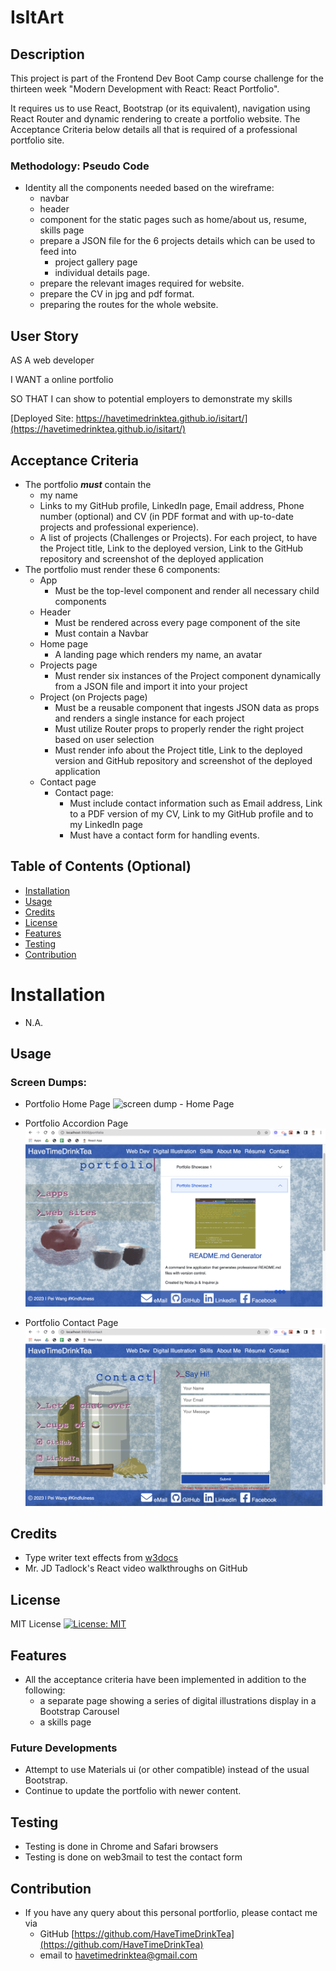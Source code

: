 # IsItArt

## Description

This project is part of the Frontend Dev Boot Camp course challenge for the thirteen week "Modern Development with React: React Portfolio". 

It requires us to use React,  Bootstrap (or its equivalent), navigation using React Router and dynamic rendering to create a portfolio website. The Acceptance Criteria below details all that is required of a professional portfolio site.


### Methodology: Pseudo Code
* Identity all the components needed based on the wireframe:
  * navbar
  * header
  * component for the static pages such as home/about us, resume, skills page
  * prepare a JSON file for the 6 projects details which can be used to feed into 
    * project gallery page
    * individual details page.
  * prepare the relevant images required for website. 
  * prepare the CV in jpg and pdf format.  
  * preparing the routes for the whole website. 




## User Story

AS A web developer

I WANT a online portfolio 

SO THAT I can show to potential employers to demonstrate my skills


[Deployed Site: https://havetimedrinktea.github.io/isitart/](https://havetimedrinktea.github.io/isitart/)



## Acceptance Criteria

* The portfolio ***must*** contain the
  * my name
  * Links to my GitHub profile, LinkedIn page, Email address, Phone number (optional) and CV (in PDF format and with up-to-date projects and professional experience).
  * A list of projects (Challenges or Projects). For each project, to have the Project title, Link to the deployed version, Link to the GitHub repository and screenshot of the deployed application
* The portfolio must render these 6 components:
  * App 
    * Must be the top-level component and render all necessary child components
  * Header
    * Must be rendered across every page component of the site
    * Must contain a Navbar
  * Home page
    * A landing page which renders my name, an avatar 
  * Projects page
    * Must render six instances of the Project component dynamically from a JSON file and import it into your project
  * Project (on Projects page) 
    * Must be a reusable component that ingests JSON data as props and renders a single instance for each project
    * Must utilize Router props to properly render the right project based on user selection
    * Must render info about the Project title, Link to the deployed version and GitHub repository and screenshot of the deployed application
  * Contact page  
    * Contact page:
      * Must include contact information such as Email address, Link to a PDF version of my CV, Link to my GitHub profile and to my LinkedIn page
      * Must have a contact form for handling events.


## Table of Contents (Optional)

* [Installation](#installation)
* [Usage](#usage)
* [Credits](#credits)
* [License](#license)
* [Features](#features)
* [Testing](#testing)
* [Contribution](#contribution)


# Installation

* N.A.


## Usage 

### Screen Dumps:

* Portfolio Home Page
![screen dump - Home Page](public/images/reactPortfolio1.png)


* Portfolio Accordion Page
![screen dump - Portfolio Accordion Page](public/images/reactPortfolio2.png)


* Portfolio Contact Page
![screen dump - Portfolio Contact Page](public/images/reactPortfolio3.png)



## Credits

* Type writer text effects from [w3docs](https://www.w3docs.com/snippets/css/how-to-create-a-typewriter-text-with-only-css.html)
* Mr. JD Tadlock's React video walkthroughs on GitHub



## License 

MIT License [![License: MIT](https://img.shields.io/badge/License-MIT-yellow.svg)](https://opensource.org/licenses/MIT)



## Features
* All the acceptance criteria have been implemented in addition to the following:
  * a separate page showing a series of digital illustrations display in a Bootstrap Carousel
  * a skills page

  
  
### Future Developments
* Attempt to use Materials ui (or other compatible) instead of the usual Bootstrap. 
* Continue to update the portfolio with newer content.



## Testing
* Testing is done in Chrome and Safari browsers
* Testing is done on web3mail to test the contact form


## Contribution
* If you have any query about this personal portforlio, please contact me via
  * GitHub [https://github.com/HaveTimeDrinkTea](https://github.com/HaveTimeDrinkTea)
  * email to <havetimedrinktea@gmail.com>

